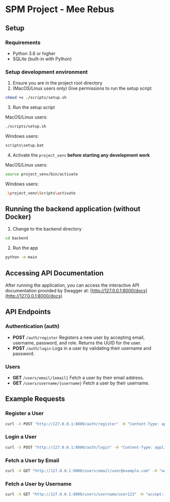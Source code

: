 # SPM Project - Mee Rebus

## Setup
### Requirements
* Python 3.8 or higher
* SQLite (built-in with Python)

### Setup development environment
1. Ensure you are in the project root directory
2. (MacOS/Linux users only) Give permissions to run the setup script
```bash
chmod +x ./scripts/setup.sh
```
3. Run the setup script

MacOS/Linux users:
```bash
./scripts/setup.sh
```

Windows users:
```bash
scripts\setup.bat
```

4. Activate the `project_venv` **before starting any development work**

MacOS/Linux users:
```bash
source project_venv/bin/activate
```

Windows users:
```bash
.\project_venv\Scripts\activate
```

## Running the backend application (without Docker)
1. Change to the backend directory
```bash
cd backend
```

2. Run the app
```bash
python -m main
```

## Accessing API Documentation
After running the application, you can access the interactive API documentation provided by Swagger at: [http://127.0.0.1:8000/docs](http://127.0.0.1:8000/docs)

## API Endpoints
### Authentication (auth)
* **POST** `/auth/register`
  Registers a new user by accepting email, username, password, and role. Returns the UUID for the user.
* **POST** `/auth/login`
    Logs in a user by validating their username and password.

### Users
* **GET** `/users/email/{email}`
Fetch a user by their email address.
* **GET**  `/users/username/{username}`
Fetch a user by their username.

## Example Requests
### Register a User
```bash
curl -X POST "http://127.0.0.1:8000/auth/register" -H "Content-Type: application/x-www-form-urlencoded" -d "email=user@example.com&username=user123&password=pass123&role=user"
```
### Login a User
```bash
curl -X POST "http://127.0.0.1:8000/auth/login" -H "Content-Type: application/x-www-form-urlencoded" -d "username=user123&password=pass123"
```
### Fetch a User by Email
```bash
curl -X GET "http://127.0.0.1:8000/users/email/user@example.com" -H "accept: application/json"
```
### Fetch a User by Username
```bash
curl -X GET "http://127.0.0.1:8000/users/username/user123" -H "accept: application/json"
```
